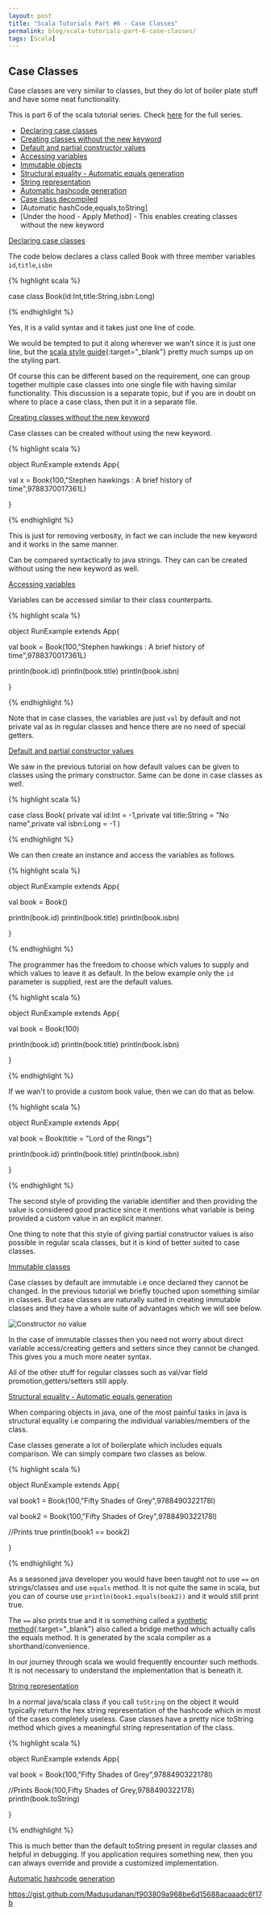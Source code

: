 ```yaml
---
layout: post
title: "Scala Tutorials Part #6 - Case Classes"
permalink: blog/scala-tutorials-part-6-case-classes/
tags: [Scala]
---
```


Case Classes
------------

Case classes are very similar to classes, but they do lot of boiler plate stuff and have some neat functionality.

This is part 6 of the scala tutorial series. Check [here](/tags/#Scala) for the full series.

- [Declaring case classes](#Declaration)
- [Creating classes without the new keyword](#Consumption)
- [Default and partial constructor values](#Defaults)
- [Accessing variables](#Access)
- [Immutable objects](#Immutable)
- [Structural equality - Automatic equals generation](#Equals)
- [String representation](#String)
- [Automatic hashcode generation](#Hashcode)
- [Case class decompiled](#Decompiled)
- [Automatic hashCode,equals,toString]
- [Under the hood - Apply Method] - This enables creating classes without the new keyword


<a name="Declaration"><u>Declaring case classes</u></a>

The code below declares a class called Book with three member variables `id`,`title`,`isbn`

{% highlight scala %}

case class Book(id:Int,title:String,isbn:Long)

{% endhighlight %}

Yes, it is a valid syntax and it takes just one line of code.

We would be tempted to put it along wherever we wan't since it is just one line, but the [scala style guide](http://docs.scala-lang.org/style/files.html){:target="_blank"} pretty much sumps up on the styling part.

Of course this can be different based on the requirement, one can group together multiple case classes into one single file with having similar functionality. This discussion is a separate topic, but if you are in doubt on where to place a case class, then put it in a separate file.

<a name="Consumption"><u>Creating classes without the new keyword</u></a>

Case classes can be created without using the new keyword. 

{% highlight scala %}

object RunExample extends App{

  val x = Book(100,"Stephen hawkings : A brief history of time",9788370017361L)

}

{% endhighlight %}

This is just for removing verbosity, in fact we can include the new keyword and it works in the same manner.

Can be compared syntactically to java strings. They can can be created without using the new keyword as well.

<a name="Access"><u>Accessing variables</u></a>

Variables can be accessed similar to their class counterparts.

{% highlight scala %}

object RunExample extends App{

  val book = Book(100,"Stephen hawkings : A brief history of time",9788370017361L)

  println(book.id)
  println(book.title)
  println(book.isbn)

}

{% endhighlight %}

Note that in case classes, the variables are just `val` by default and not private val as in regular classes and hence there are no need of special getters.

<a name="Defaults"><u>Default and partial constructor values</u></a>

We saw in the previous tutorial on how default values can be given to classes using the primary constructor. 
Same can be done in case classes as well.

{% highlight scala %}

case class Book(
private val id:Int = -1,private val title:String = "No name",private val isbn:Long = -1
)

{% endhighlight %}

We can then create an instance and access the variables as follows.

{% highlight scala %}

object RunExample extends App{

   val book = Book()

   println(book.id)
   println(book.title)
   println(book.isbn)

}

{% endhighlight %}

The programmer has the freedom to choose which values to supply and which values to leave it as default. In the below example only the `id` parameter is supplied,
rest are the default values.

{% highlight scala %}

object RunExample extends App{

   val book = Book(100)

   println(book.id)
   println(book.title)
   println(book.isbn)

}

{% endhighlight %}


If we wan't to provide a custom book value, then we can do that as below.

{% highlight scala %}

object RunExample extends App{

   val book = Book(title = "Lord of the Rings")

   println(book.id)
   println(book.title)
   println(book.isbn)

}

{% endhighlight %}

The second style of providing the variable identifier and then providing the value is considered good practice since it mentions what variable is being provided a custom value
in an explicit manner.

One thing to note that this style of giving partial constructor values is also possible in regular scala classes, but it is kind of better suited to case classes.

<a name="Immutable"><u>Immutable classes</u></a>

Case classes by default are immutable i.e once declared they cannot be changed. In the previous tutorial we briefly touched upon something similar in classes.
But case classes are naturally suited in creating immutable classes and they have a whole suite of advantages which we will see below.

![Constructor no value](/images/case_class_immutable.png)

In the case of immutable classes then you need not worry about direct variable access/creating getters and setters since they cannot be changed. This gives you a much more 
neater syntax.

All of the other stuff for regular classes such as val/var field promotion,getters/setters still apply.

<a name="Equals"><u>Structural equality - Automatic equals generation</u></a>

When comparing objects in java, one of the most painful tasks in java is structural equality i.e comparing the individual variables/members of the class.

Case classes generate a lot of boilerplate which includes equals comparison. We can simply compare two classes as below.

{% highlight scala %}

object RunExample extends App{

  val book1 = Book(100,"Fifty Shades of Grey",9788490322178l)

  val book2 = Book(100,"Fifty Shades of Grey",9788490322178l)

  //Prints true
  println(book1 == book2)

}

{% endhighlight %}

As a seasoned java developer you would have been taught not to use `==` on strings/classes and use `equals` method. 
It is not quite the same in scala, but you can of course use `println(book1.equals(book2))` and it would still print true.

The `==` also prints true and it is something called a [synthetic method](https://docs.oracle.com/javase/tutorial/java/generics/bridgeMethods.html){:target="_blank"} also called
a bridge method which actually calls the equals method. It is generated by the scala compiler as a shorthand/convenience.

In our journey through scala we would frequently encounter such methods. It is not necessary to understand the implementation that is beneath it.

<a name="String"><u>String representation</u></a>

In a normal java/scala class if you call `toString` on the object it would typically return the hex string representation of the hashcode which in most of the cases 
completely useless. Case classes have a pretty nice toString method which gives a meaningful string representation of the class.


{% highlight scala %}

object RunExample extends App{

  val book = Book(100,"Fifty Shades of Grey",9788490322178l)

  //Prints Book(100,Fifty Shades of Grey,9788490322178)
  println(book.toString)
  
}

{% endhighlight %}

This is much better than the default toString present in regular classes and helpful in debugging. If you application requires something new, then you can always override and 
provide a customized implementation.

<a name="Hashcode"><u>Automatic hashcode generation</u></a>




https://gist.github.com/Madusudanan/f903809a968be6d15688acaaadc6f17b
